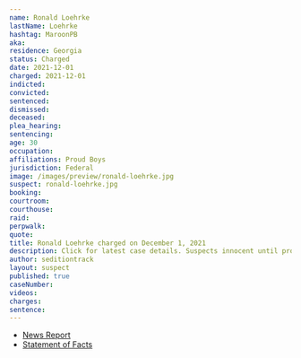 ```yaml
---
name: Ronald Loehrke
lastName: Loehrke
hashtag: MaroonPB
aka:
residence: Georgia
status: Charged
date: 2021-12-01
charged: 2021-12-01
indicted:
convicted:
sentenced:
dismissed:
deceased:
plea_hearing:
sentencing:
age: 30
occupation:
affiliations: Proud Boys
jurisdiction: Federal
image: /images/preview/ronald-loehrke.jpg
suspect: ronald-loehrke.jpg
booking:
courtroom:
courthouse:
raid:
perpwalk:
quote:
title: Ronald Loehrke charged on December 1, 2021
description: Click for latest case details. Suspects innocent until proven guilty.
author: seditiontrack
layout: suspect
published: true
caseNumber:
videos:
charges:
sentence:
---
```

- [News Report](https://www.washingtonpost.com/dc-md-va/2021/12/03/proud-boys-charged-powell-id/)
- [Statement of Facts](https://extremism.gwu.edu/sites/g/files/zaxdzs2191/f/Ronald%20Loehrke%20and%20James%20Haffner%20Statement%20of%20Facts.pdf)
